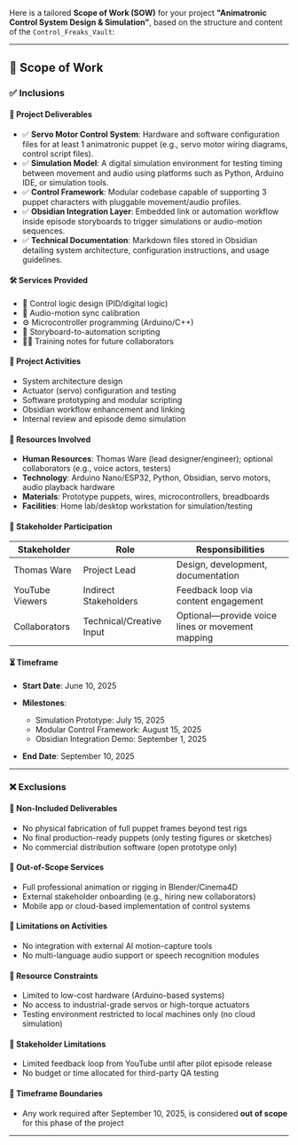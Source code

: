 Here is a tailored **Scope of Work (SOW)** for your project **"Animatronic Control System Design & Simulation"**, based on the structure and content of the `Control_Freaks_Vault`:

---

## 📜 Scope of Work

### ✅ Inclusions

#### 🔧 **Project Deliverables**

* ✅ **Servo Motor Control System**: Hardware and software configuration files for at least 1 animatronic puppet (e.g., servo motor wiring diagrams, control script files).
* ✅ **Simulation Model**: A digital simulation environment for testing timing between movement and audio using platforms such as Python, Arduino IDE, or simulation tools.
* ✅ **Control Framework**: Modular codebase capable of supporting 3 puppet characters with pluggable movement/audio profiles.
* ✅ **Obsidian Integration Layer**: Embedded link or automation workflow inside episode storyboards to trigger simulations or audio-motion sequences.
* ✅ **Technical Documentation**: Markdown files stored in Obsidian detailing system architecture, configuration instructions, and usage guidelines.

#### 🛠️ **Services Provided**

* 🎯 Control logic design (PID/digital logic)
* 🔁 Audio-motion sync calibration
* ⚙️ Microcontroller programming (Arduino/C++)
* 🧠 Storyboard-to-automation scripting
* 🧑‍🏫 Training notes for future collaborators

#### 🧩 **Project Activities**

* System architecture design
* Actuator (servo) configuration and testing
* Software prototyping and modular scripting
* Obsidian workflow enhancement and linking
* Internal review and episode demo simulation

#### 🧰 **Resources Involved**

* **Human Resources**: Thomas Ware (lead designer/engineer); optional collaborators (e.g., voice actors, testers)
* **Technology**: Arduino Nano/ESP32, Python, Obsidian, servo motors, audio playback hardware
* **Materials**: Prototype puppets, wires, microcontrollers, breadboards
* **Facilities**: Home lab/desktop workstation for simulation/testing

#### 👥 **Stakeholder Participation**

| Stakeholder     | Role                     | Responsibilities                                 |
| --------------- | ------------------------ | ------------------------------------------------ |
| Thomas Ware     | Project Lead             | Design, development, documentation               |
| YouTube Viewers | Indirect Stakeholders    | Feedback loop via content engagement             |
| Collaborators   | Technical/Creative Input | Optional—provide voice lines or movement mapping |

#### ⏳ **Timeframe**

* **Start Date**: June 10, 2025
* **Milestones**:

  * Simulation Prototype: July 15, 2025
  * Modular Control Framework: August 15, 2025
  * Obsidian Integration Demo: September 1, 2025
* **End Date**: September 10, 2025

---

### ❌ Exclusions

#### 🚫 **Non-Included Deliverables**

* No physical fabrication of full puppet frames beyond test rigs
* No final production-ready puppets (only testing figures or sketches)
* No commercial distribution software (open prototype only)

#### 🚫 **Out-of-Scope Services**

* Full professional animation or rigging in Blender/Cinema4D
* External stakeholder onboarding (e.g., hiring new collaborators)
* Mobile app or cloud-based implementation of control systems

#### 🚫 **Limitations on Activities**

* No integration with external AI motion-capture tools
* No multi-language audio support or speech recognition modules

#### 🚫 **Resource Constraints**

* Limited to low-cost hardware (Arduino-based systems)
* No access to industrial-grade servos or high-torque actuators
* Testing environment restricted to local machines only (no cloud simulation)

#### 🚫 **Stakeholder Limitations**

* Limited feedback loop from YouTube until after pilot episode release
* No budget or time allocated for third-party QA testing

#### 🚫 **Timeframe Boundaries**

* Any work required after September 10, 2025, is considered **out of scope** for this phase of the project

---
